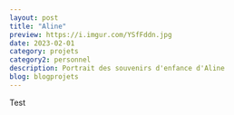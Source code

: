 ```yaml
---
layout: post
title: "Aline"
preview: https://i.imgur.com/YSfFddn.jpg
date: 2023-02-01
category: projets 
category2: personnel
description: Portrait des souvenirs d'enfance d'Aline
blog: blogprojets
---
```


Test
